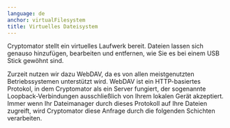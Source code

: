 ```yaml
---
language: de
anchor: virtualFilesystem
title: Virtuelles Dateisystem
---
```


<p class="lead">Cryptomator stellt ein virtuelles Laufwerk bereit. Dateien lassen sich genauso hinzufügen, bearbeiten und entfernen, wie Sie es bei einem USB Stick gewöhnt sind.</p>

Zurzeit nutzen wir dazu WebDAV, da es von allen meistgenutzten Betriebssystemen unterstützt wird. WebDAV ist ein HTTP-basiertes Protokol, in dem Cryptomator als ein Server fungiert, der sogenannte Loopback-Verbindungen ausschließlich von Ihrem lokalen Gerät akzeptiert. Immer wenn Ihr Dateimanager durch dieses Protokoll auf Ihre Dateien zugreift, wird Cryptomator diese Anfrage durch die folgenden Schichten verarbeiten.
